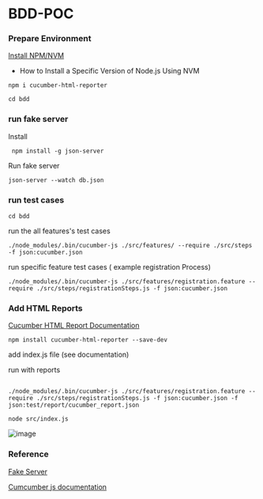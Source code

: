 # BDD-POC


### Prepare Environment

[Install NPM/NVM](https://www.hostinger.com/tutorials/how-to-install-node-ubuntu?ppc_campaign=google_search_generic_hosting_all&bidkw=defaultkeyword&lo=1001441&gclid=CjwKCAjw-b-kBhB-EiwA4fvKrLcst2fexmoKwgv-uy7LWOWqfMYy25Qwzziq-AYyjxjkRb4YPSaD7BoC9BEQAvD_BwE)

- How to Install a Specific Version of Node.js Using NVM


` npm i cucumber-html-reporter `



` cd bdd `

### run fake server 

Install 

` npm install -g json-server`

Run fake server 

` json-server --watch db.json `

### run test cases

`cd bdd`


run the all features's test cases

```
./node_modules/.bin/cucumber-js ./src/features/ --require ./src/steps -f json:cucumber.json

```

run specific feature test cases ( example registration Process)

```
./node_modules/.bin/cucumber-js ./src/features/registration.feature --require ./src/steps/registrationSteps.js -f json:cucumber.json

```

### Add HTML Reports

[Cucumber HTML Report Documentation ](https://www.npmjs.com/package/cucumber-html-reporter)

`npm install cucumber-html-reporter --save-dev`

add index.js file (see documentation)

run with reports

```

./node_modules/.bin/cucumber-js ./src/features/registration.feature --require ./src/steps/registrationSteps.js -f json:cucumber.json -f json:test/report/cucumber_report.json

```

`
node src/index.js
`

![image](https://github.com/mnhmilu/poc-cucumberjs-bdd/assets/7475000/96bba618-7546-4ae2-8f5f-72622825b335)


### Reference

[Fake Server](https://www.npmjs.com/package/json-server)

[Cumcumber js documentation ](https://cucumber.io/docs/installation/javascript/)
